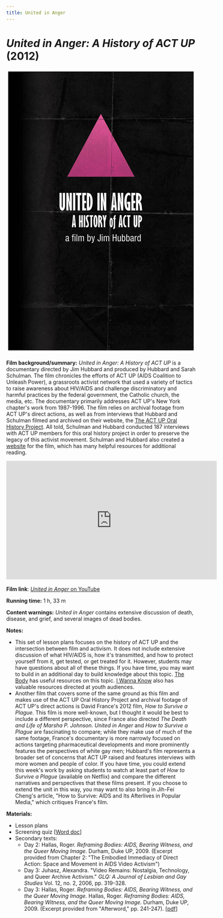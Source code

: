 ```yaml
---
title: United in Anger
---
```

# *United in Anger: A History of ACT UP* (2012)

<a href="/modules/unit 3: documentary/unitedinanger.jpg">
<img src="/modules/unit 3: documentary/unitedinanger.jpg" class="poster">
</a>

**Film background/summary:** *United in Anger: A History of ACT UP* is a documentary directed by Jim Hubbard and produced by Hubbard and Sarah Schulman. The film chronicles the efforts of ACT UP (AIDS Coalition to Unleash Power), a grassroots activist network that used a variety of tactics to raise awareness about HIV/AIDS and challenge discriminatory and harmful practices by the federal government, the Catholic church, the media, etc. The documentary primarily addresses ACT UP's New York chapter's work from 1987-1996. The film relies on archival footage from ACT UP's direct actions, as well as from interviews that Hubbard and Schulman filmed and archived on their website, the [The ACT UP Oral History Project](http://www.actuporalhistory.org/). All told, Schulman and Hubbard conducted 187 interviews with ACT UP members for this oral history project in order to preserve the legacy of this activist movement. Schulman and Hubbard also created a [website](https://www.unitedinanger.com/) for the film, which has many helpful resources for additional reading.

<iframe width="560" height="315" src="https://www.youtube.com/embed/X4ZacAyc4b8" frameborder="0" allow="accelerometer; autoplay; clipboard-write; encrypted-media; gyroscope; picture-in-picture" allowfullscreen></iframe>

**Film link**: [*United in Anger* on YouTube](https://youtu.be/MrAzU79PBVM)

**Running time:** 1 h, 33 m

**Content warnings:** *United in Anger* contains extensive discussion of death, disease, and grief, and several images of dead bodies.

**Notes:**
* This set of lesson plans focuses on the history of ACT UP and the intersection between film and activism. It does not include extensive discussion of what HIV/AIDS is, how it's transmitted, and how to protect yourself from it, get tested, or get treated for it. However, students may have questions about all of these things. If you have time, you may want to build in an additional day to build knowledge about this topic. [The Body](https://www.thebody.com/health/hiv-aids) has useful resources on this topic. [I Wanna Know](http://www.iwannaknow.org/teens/sti/hiv_aids.html) also has valuable resources directed at youth audiences.
* Another film that covers some of the same ground as this film and makes use of the ACT UP Oral History Project and archival footage of ACT UP's direct actions is David France's 2012 film, *How to Survive a Plague.* This film is more well-known, but I thought it would be best to include a different perspective, since France also directed *The Death and Life of Marsha P. Johnson.* *United in Anger* and *How to Survive a Plague* are fascinating to compare; while they make use of much of the same footage, France's documentary is more narrowly focused on actions targeting pharmaceutical developments and more prominently features the perspectives of white gay men; Hubbard's film represents a broader set of concerns that ACT UP raised and features interviews with more women and people of color. If you have time, you could extend this week's work by asking students to watch at least part of *How to Survive a Plague* (available on Netflix) and compare the different narratives and perspectives that these films present. If you choose to extend the unit in this way, you may want to also bring in Jih-Fei Cheng's article, "How to Survive: AIDS and Its Afterlives in Popular Media," which critiques France's film.

**Materials:**
* Lesson plans
* Screening quiz [<a href="/modules/unit 3: documentary/United in Anger Quiz.docx" download>Word doc</a>]
* Secondary texts:
    * Day 2: Hallas, Roger. *Reframing Bodies: AIDS, Bearing Witness, and the Queer Moving Image.* Durham, Duke UP, 2009. (Excerpt provided from Chapter 2: "The Embodied Immediacy of Direct Action: Space and Movement in AIDS Video Activism")
    * Day 3: Juhasz, Alexandra. "Video Remains: Nostalgia, Technology, and Queer Archive Activism." *GLQ: A Journal of Lesbian and Gay Studies* Vol. 12, no. 2, 2006, pp. 319-328.
    * Day 3: Hallas, Roger. *Reframing Bodies: AIDS, Bearing Witness, and the Queer Moving Image.* Hallas, Roger. *Reframing Bodies: AIDS, Bearing Witness, and the Queer Moving Image.* Durham, Duke UP, 2009. (Excerpt provided from "Afterword," pp. 241-247). [<a href="/modules/unit 3: documentary/Hallas Afterword.pdf" download>pdf</a>]
